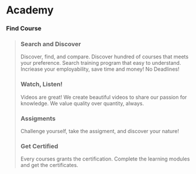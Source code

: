 # Academy
### Find Course
> ### Search and Discover
> Discover, find, and compare. Discover hundred of courses that meets your preference. Search training program that easy to understand. Incriease your employability, save time and money! No Deadlines!
> ### Watch, Listen!
> Videos are great! We create beautiful videos to share our passion for knowledge. We value quality over quantity, always.
> ### Assigments
> Challenge yourself, take the assigment, and discover your nature!
> ### Get Certified
> Every courses grants the certification. Complete the learning modules and get the certificates.